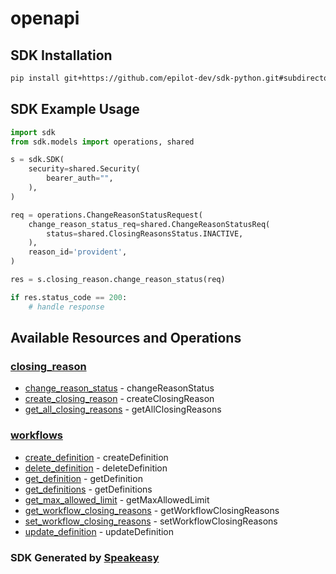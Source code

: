 # openapi

<!-- Start SDK Installation -->
## SDK Installation

```bash
pip install git+https://github.com/epilot-dev/sdk-python.git#subdirectory=workflows_definition
```
<!-- End SDK Installation -->

## SDK Example Usage
<!-- Start SDK Example Usage -->
```python
import sdk
from sdk.models import operations, shared

s = sdk.SDK(
    security=shared.Security(
        bearer_auth="",
    ),
)

req = operations.ChangeReasonStatusRequest(
    change_reason_status_req=shared.ChangeReasonStatusReq(
        status=shared.ClosingReasonsStatus.INACTIVE,
    ),
    reason_id='provident',
)

res = s.closing_reason.change_reason_status(req)

if res.status_code == 200:
    # handle response
```
<!-- End SDK Example Usage -->

<!-- Start SDK Available Operations -->
## Available Resources and Operations


### [closing_reason](docs/sdks/closingreason/README.md)

* [change_reason_status](docs/sdks/closingreason/README.md#change_reason_status) - changeReasonStatus
* [create_closing_reason](docs/sdks/closingreason/README.md#create_closing_reason) - createClosingReason
* [get_all_closing_reasons](docs/sdks/closingreason/README.md#get_all_closing_reasons) - getAllClosingReasons

### [workflows](docs/sdks/workflows/README.md)

* [create_definition](docs/sdks/workflows/README.md#create_definition) - createDefinition
* [delete_definition](docs/sdks/workflows/README.md#delete_definition) - deleteDefinition
* [get_definition](docs/sdks/workflows/README.md#get_definition) - getDefinition
* [get_definitions](docs/sdks/workflows/README.md#get_definitions) - getDefinitions
* [get_max_allowed_limit](docs/sdks/workflows/README.md#get_max_allowed_limit) - getMaxAllowedLimit
* [get_workflow_closing_reasons](docs/sdks/workflows/README.md#get_workflow_closing_reasons) - getWorkflowClosingReasons
* [set_workflow_closing_reasons](docs/sdks/workflows/README.md#set_workflow_closing_reasons) - setWorkflowClosingReasons
* [update_definition](docs/sdks/workflows/README.md#update_definition) - updateDefinition
<!-- End SDK Available Operations -->

### SDK Generated by [Speakeasy](https://docs.speakeasyapi.dev/docs/using-speakeasy/client-sdks)
